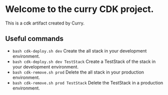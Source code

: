 # Welcome to the curry CDK project.

This is a cdk artifact created by Curry.

## Useful commands
 * `bash cdk-deploy.sh dev`              Create the all stack in your development environment.
 * `bash cdk-deploy.sh dev TestStack`    Create a TestStack of the stack in your development environment.
 * `bash cdk-remove.sh prod`             Delete the all stack in your production environment.
 * `bash cdk-remove.sh prod TestStack`   Delete the TestStack in a production environment.
